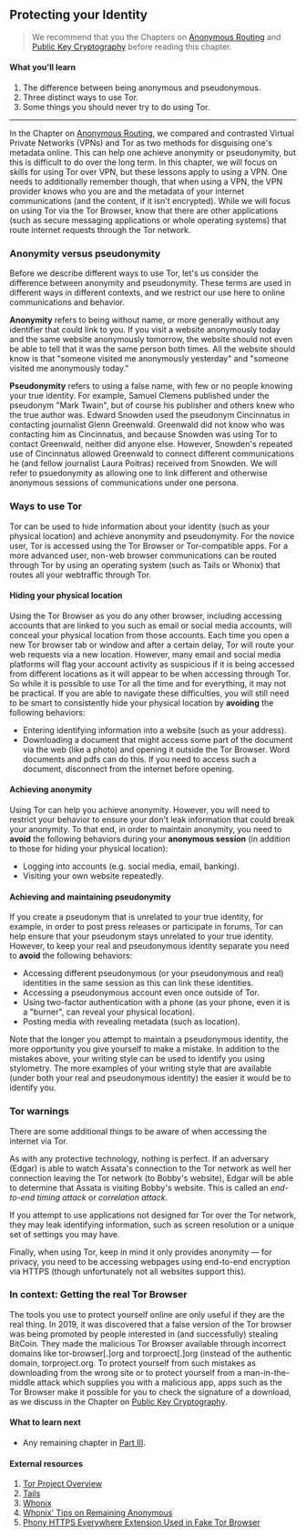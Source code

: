 ## Protecting your Identity

> We recommend that you the Chapters on [Anonymous Routing](1-10_anonymous-routing.md) and [Public Key Cryptography](1-7_public-key-cryptography.md) before reading this chapter.
	
#### What you'll learn

1. The difference between being anonymous and pseudonymous.
1. Three distinct ways to use Tor.
1. Some things you should never try to do using Tor.

---

In the Chapter on [Anonymous Routing](1-10_anonymous-routing.md), we compared and contrasted Virtual Private Networks (VPNs) and Tor as two methods for disguising one's metadata online.  This can help one achieve anonymity or pseudonymity, but this is difficult to do over the long term.  In this chapter, we will focus on skills for using Tor over VPN, but these lessons apply to using a VPN.  One needs to additionally remember though, that when using a VPN, the VPN provider knows who you are and the metadata of your internet communications (and the content, if it isn't encrypted).  While we will focus on using Tor via the Tor Browser, know that there are other applications (such as secure messaging applications or whole operating systems) that route internet requests through the Tor network.

### Anonymity versus pseudonymity

Before we describe different ways to use Tor, let's us consider the difference between anonymity and pseudonymity.  These terms are used in different ways in different contexts, and we restrict our use here to online communications and behavior.

**Anonymity** refers to being without name, or more generally without any identifier that could link to you.  If you visit a website anonymously today and the same website anonymously tomorrow, the website should not even be able to tell that it was the same person both times.  All the website should know is that "someone visited me anonymously yesterday" and "someone visited me anonymously today."

**Pseudonymity** refers to using a false name, with few or no people knowing your true identity.  For example, Samuel Clemens published under the pseudonym "Mark Twain", but of course his publisher and others knew who the true author was.  Edward Snowden used the pseudonym Cincinnatus in contacting journalist Glenn Greenwald.  Greenwald did not know who was contacting him as Cincinnatus, and because Snowden was using Tor to contact Greenwald, neither did anyone else.  However, Snowden's repeated use of Cincinnatus allowed Greenwald to connect different communications he (and fellow journalist Laura Poitras) received from Snowden.  We will refer to psuedonymity as allowing one to link different and otherwise anonymous sessions of communications under one persona.
	
### Ways to use Tor

Tor can be used to hide information about your identity (such as your physical location) and achieve anonymity and pseudonymity.  For the novice user, Tor is accessed using the Tor Browser or Tor-compatible apps.  For a more advanced user, non-web browser communications can be routed through Tor by using an operating system (such as Tails or Whonix) that routes all your webtraffic through Tor.

#### Hiding your physical location

Using the Tor Browser as you do any other browser, including accessing accounts that are linked to you such as email or social media accounts, will conceal your physical location from those accounts.  Each time you open a new Tor browser tab or window and after a certain delay, Tor will route your web requests via a new location.  However, many email and social media platforms will flag your account activity as suspicious if it is being accessed from different locations as it will appear to be when accessing through Tor.  So while it is possible to use Tor all the time and for everything, it may not be practical.  If you are able to navigate these difficulties, you will still need to be smart to consistently hide your physical location by **avoiding** the following behaviors:
* Entering identifying information into a website (such as your address).
* Downloading a document that might access some part of the document via the web (like a photo) and opening it outside the Tor Browser.  Word documents and pdfs can do this.  If you need to access such a document, disconnect from the internet before opening.

#### Achieving anonymity

Using Tor can help you achieve anonymity.  However, you will need to restrict your behavior to ensure your don't leak information that could break your anonymity.  To that end, in order to maintain anonymity, you need to **avoid** the following behaviors during your **anonymous session** (in addition to those for hiding your physical location):
* Logging into accounts (e.g. social media, email, banking).
* Visiting your own website repeatedly.
	
#### Achieving and maintaining pseudonymity

If you create a pseudonym that is unrelated to your true identity, for example, in order to post press releases or participate in forums, Tor can help ensure that your pseudonym stays unrelated to your true identity.  However, to keep your real and pseudonymous identity separate you need to **avoid** the following behaviors:
* Accessing different pseudonymous (or your pseudonymous and real) identities in the same session as this can link these identities.
* Accessing a pseudonymous account even once outside of Tor.
* Using two-factor authentication with a phone (as your phone, even it is a "burner", can reveal your physical location).
* Posting media with revealing metadata (such as location).	

Note that the longer you attempt to maintain a pseudonymous identity, the more opportunity you give yourself to make a mistake.  In addition to the mistakes above, your writing style can be used to identify you using stylometry.  The more examples of your writing style that are available (under both your real and pseudonymous identity) the easier it would be to identify you.

### Tor warnings

There are some additional things to be aware of when accessing the internet via Tor.

As with any protective technology, nothing is perfect.
If an adversary (Edgar) is able to watch Assata's connection to the Tor network as well her connection leaving the Tor network (to Bobby's website), Edgar will be able to determine that Assata is visiting Bobby's website.  This is called an *end-to-end timing attack* or *correlation attack*.

If you attempt to use applications not designed for Tor over the Tor network, they may leak identifying information, such as screen resolution or a unique set of settings you may have.

Finally, when using Tor, keep in mind it only provides anonymity — for privacy, you need to be accessing webpages using end-to-end encryption via HTTPS (though unfortunately not all websites support this).

### In context: Getting the real Tor Browser

The tools you use to protect yourself online are only useful if they are the real thing.  In 2019, it was discovered that a false version of the Tor browser was being promoted by people interested in (and successfully) stealing BitCoin.  They made the malicious Tor Browser available through incorrect domains like tor-browser[.]org and torproect[.]org (instead of the authentic domain, torproject.org.  To protect yourself from such mistakes as downloading from the wrong site or to protect yourself from a man-in-the-middle attack which supplies you with a malicious app, apps such as the Tor Browser make it possible for you to check the signature of a download, as we discuss in the Chapter on [Public Key Cryptography](1-7_public-key-cryptography.md).

#### What to learn next

* Any remaining chapter in [Part III](index.md).

#### External resources

1. [Tor Project Overview](https://www.torproject.org/about/overview.html.en)
1. [Tails](https://tails.boum.org/)
1. [Whonix](https://www.whonix.org/)
2. [Whonix' Tips on Remaining Anonymous](https://www.whonix.org/wiki/DoNot)
3. [Phony HTTPS Everywhere Extension Used in Fake Tor Browser](https://www.eff.org/deeplinks/2019/10/phony-https-everywhere-extension-used-fake-tor-browser)

